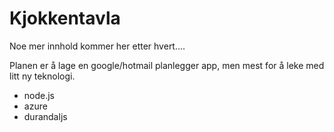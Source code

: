 Kjokkentavla
========================

Noe mer innhold kommer her etter hvert....

Planen er å lage en google/hotmail planlegger app, men mest for å leke med litt ny teknologi.

- node.js
- azure
- durandaljs